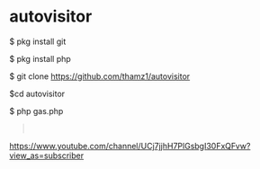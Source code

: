 # autovisitor<br>
>
$ pkg install git<br>
>
$ pkg install php<br>
>
$ git clone https://github.com/thamz1/autovisitor<br>
>
$cd autovisitor<br>
>
$ php gas.php<br>
><br>
>
https://www.youtube.com/channel/UCj7jjhH7PlGsbgI30FxQFvw?view_as=subscriber

